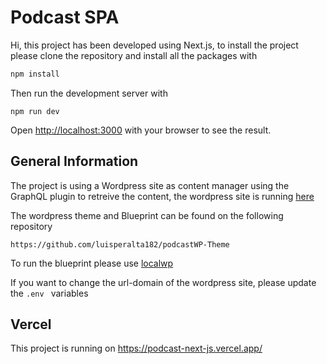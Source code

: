 # Podcast SPA

Hi, this project has been developed using Next.js, to install the project please clone the repository and install all the packages with 

```bash
npm install
```
Then run the development server with

```
npm run dev
```
Open [http://localhost:3000](http://localhost:3000) with your browser to see the result.

## General Information

The project is using a Wordpress site as content manager using the GraphQL plugin to retreive the content, the wordpress site is running  [here](https://nicasource-c083a5.ingress-erytho.ewp.live/)

The wordpress theme and Blueprint can be found on the following repository

```
https://github.com/luisperalta182/podcastWP-Theme
```

To run the blueprint please use [localwp](https://localwp.com/)

If you want to change the url-domain of the wordpress site, please update the ```.env ``` variables

## Vercel

This project is running on https://podcast-next-js.vercel.app/